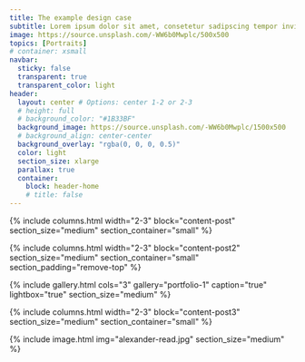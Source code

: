 ```yaml
---
title: The example design case
subtitle: Lorem ipsum dolor sit amet, consetetur sadipscing tempor invidunt ut labore et dolore magna aliquyam erat, sed diam voluptua.
image: https://source.unsplash.com/-WW6b0Mwplc/500x500
topics: [Portraits]
# container: xsmall
navbar:
  sticky: false
  transparent: true
  transparent_color: light
header:
  layout: center # Options: center 1-2 or 2-3
  # height: full
  # background_color: "#1B33BF"
  background_image: https://source.unsplash.com/-WW6b0Mwplc/1500x500
  # background_align: center-center
  background_overlay: "rgba(0, 0, 0, 0.5)"
  color: light
  section_size: xlarge
  parallax: true
  container:
    block: header-home
    # title: false
---
```


{% include columns.html 
	width="2-3"
  block="content-post"
  section_size="medium"
  section_container="small"
%}

{% include columns.html 
	width="2-3"
  block="content-post2"
  section_size="medium"
  section_container="small"
  section_padding="remove-top"
%}

{% include gallery.html 
	cols="3"
	gallery="portfolio-1"
	caption="true"
	lightbox="true"
  section_size="medium"
%}

{% include columns.html 
	width="2-3"
  block="content-post3"
  section_size="medium"
  section_container="small"
%}

{% include image.html 
	img="alexander-read.jpg"
  section_size="medium"
%}